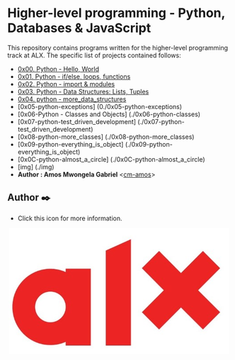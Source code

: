 # Higher-level programming - Python, Databases & JavaScript

This repository contains programs written for the higher-level programming
track at ALX.
 The specific list of projects contained follows:

* [0x00. Python - Hello, World](./0x00-python-hello_world)
* [0x01. Python - if/else, loops, functions](./0x01-python-if_else_loops_functions)
* [0x02. Python - import & modules](./0x02-python-import_modules)
* [0x03. Python - Data Structures: Lists, Tuples](./0x03-python-data_structures)
* [0x04. python  - more_data_structures](0./0x04-python-more_data_structures)
* [0x05-python-exceptions] (0./0x05-python-exceptions)
* [0x06-Python - Classes and Objects] (./0x06-python-classes)
* [0x07-python-test_driven_development] (./0x07-python-test_driven_development)
* [0x08-python-more_classes] (./0x08-python-more_classes)
* [0x09-python-everything_is_object] (./0x09-python-everything_is_object)
* [0x0C-python-almost_a_circle] (./0x0C-python-almost_a_circle)
* [img] (./img)
* **Author : Amos Mwongela Gabriel** <[cm-amos](https://github.com/cm-amos)>

## Author :black_nib:

* Click this icon for more information.

<p align="center">
  <a href= "https://alxafrica.com"><img src="./img/Alx.jpeg"
       alt="alx logo"
  ></a>
</p>
